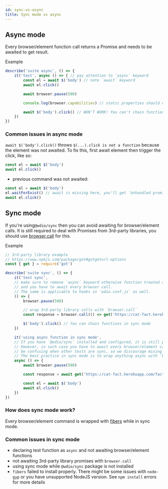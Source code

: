 ```yaml
---
id: sync-vs-async
title: Sync mode vs async
---
```


## Async mode

Every browser/element function call returns a Promise and needs to be awaited to get result.

Example

```js
describe('suite async', () => {
    it('test', async () => { // pay attention to `async` keyword
        const el = await $('body') // note `await` keyword
        await el.click()

        await browser.pause(500)

        console.log(browser.capabilities) // static properties should not be awaited

        await $('body').click() // WON'T WORK! You can't chain functions like this.
    })
})
```

### Common issues in async mode

`await $('body').click()` throws `$(...).click is not a function` because the element was not awaited. To fix this, first await element then trigger the click, like so:
```js
const el = await $('body')
await el.click()
```
- previous command was not awaited:
```js
const el = await $('body')
el.waitForExist() // await is missing here, you'll get `Unhandled promise rejection`.
await el.click()
```

## Sync mode

If you're using`@wdio/sync` then you can avoid awaiting for browser/element calls. It is still required to deal with Promises from 3rd-party libraries, you should use [browser.call](/api/browser/call.html) for this.

Example

```js
// 3rd-party library example
// https://www.npmjs.com/package/got#gotgeturl-options
const { get } = require('got')

describe('suite sync', () => {
    it('test sync',
    // make sure to remove `async` keyword otherwise function treated as async
    // and you have to await every browser call.
    // The same is applicable to hooks in `wdio.conf.js` as well.
    () => {
        browser.pause(500)

        // wrap 3rd-party library calls with `browser.call`
        const response = browser.call(() => get('https://cat-fact.herokuapp.com/facts/'))

        $('body').click() // You can chain functions in sync mode
    })

    it('using async function in sync mode',
    // If you have `@wdio/sync` installed and configured, it is still possible to use async functions.
    // However, in such case you have to await every browser/element call like in async mode, and this can
    // be confusing when other tests are sync, so we discourage mixing modes, but it is possible to do so.
    // The best practice in sync mode is to wrap anything async with `browser.call`.
    async () => {
        await browser.pause(500)

        const response = await get('https://cat-fact.herokuapp.com/facts/')

        const el = await $('body')
        await el.click()
    })
})
```

### How does sync mode work?

Every browser/element command is wrapped with [fibers](https://github.com/laverdet/node-fibers) while in sync mode.

### Common issues in sync mode

- declaring test function as `async` and not awaiting browser/element functions
- not awaiting 3rd-party library promises with `browser.call`
- using sync mode while `@wdio/sync` package is not installed
- `fibers` failed to install properly. There might be some issues with `node-gyp` or you have unsupported NodeJS version. See `npm install` errors for more details
